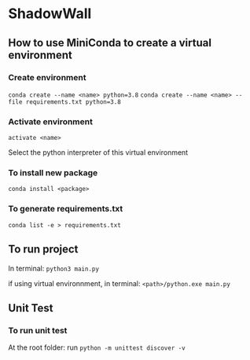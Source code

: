 
# ShadowWall

## How to use MiniConda to create a virtual environment

### Create environment
```conda create --name <name> python=3.8```
```conda create --name <name> --file requirements.txt python=3.8```

### Activate environment
```activate <name>```

Select the python interpreter of this virtual environment
### To install new package
```conda install <package>```

### To generate requirements.txt
```conda list -e > requirements.txt```


## To run project
In terminal: ```python3 main.py```

if using virtual environnment, in terminal: ```<path>/python.exe main.py```
## Unit Test

### To run unit test
At the root folder: run ```python -m unittest discover -v```
